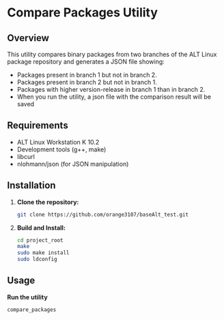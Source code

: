 # Compare Packages Utility

## Overview

This utility compares binary packages from two branches of the ALT Linux package repository and generates a JSON file showing:
- Packages present in branch 1 but not in branch 2.
- Packages present in branch 2 but not in branch 1.
- Packages with higher version-release in branch 1 than in branch 2.
- When you run the utility, a json file with the comparison result will be saved

## Requirements

- ALT Linux Workstation K 10.2
- Development tools (g++, make)
- libcurl
- nlohmann/json (for JSON manipulation)

## Installation

1. **Clone the repository:**

   ```bash
   git clone https://github.com/orange3107/baseAlt_test.git

2. **Build and Install:**

   ```bash
   cd project_root
   make
   sudo make install
   sudo ldconfig

## Usage

**Run the utility**

   ```bash
   compare_packages
